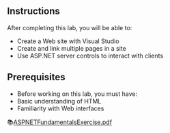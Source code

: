 
## Instructions

After completing this lab, you will be able to:
- Create a Web site with Visual Studio
- Create and link multiple pages in a site
- Use ASP.NET server controls to interact with clients

## Prerequisites
- Before working on this lab, you must have:
- Basic understanding of HTML
- Familiarity with Web interfaces

📚[ASPNETFundamentalsExercise.pdf](https://drive.google.com/file/d/1JMhQ93ps2rzJmG0vn55kbITnrr_DejFb/view?usp=sharing)
